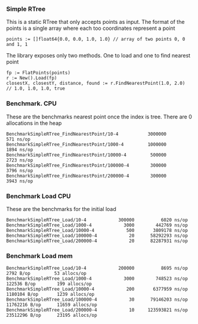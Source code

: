 ### Simple RTree

This is a static RTree that only accepts points as input. The format of the points is a single array where each too coordinates represent a point

    points := []float64{0.0, 0.0, 1.0, 1.0} // array of two points 0, 0 and 1, 1

The library exposes only two methods. One to load and one to find nearest point

    fp := FlatPoints(points)
    r := New().Load(fp)
    closestX, closestY, distance, found := r.FindNearestPoint(1.0, 2.0)
    // 1.0, 1.0, 1.0, true



### Benchmark. CPU

These are the benchmarks nearest point once the index is tree. There are 0 allocations in the heap

    BenchmarkSimpleRTree_FindNearestPoint/10-4      	 3000000	       571 ns/op
    BenchmarkSimpleRTree_FindNearestPoint/1000-4    	 1000000	      1894 ns/op
    BenchmarkSimpleRTree_FindNearestPoint/10000-4   	  500000	      2723 ns/op
    BenchmarkSimpleRTree_FindNearestPoint/100000-4  	  300000	      3796 ns/op
    BenchmarkSimpleRTree_FindNearestPoint/200000-4  	  300000	      3943 ns/op




### Benchmark Load CPU

These are the benchmarks for the initial load

    BenchmarkSimpleRTree_Load/10-4      	  300000	      6020 ns/op
    BenchmarkSimpleRTree_Load/1000-4    	    3000	    442769 ns/op
    BenchmarkSimpleRTree_Load/10000-4   	     500	   3809178 ns/op
    BenchmarkSimpleRTree_Load/100000-4  	      20	  58292293 ns/op
    BenchmarkSimpleRTree_Load/200000-4  	      20	  82287931 ns/op




### Benchmark Load mem

    BenchmarkSimpleRTree_Load/10-4      	  200000	      8695 ns/op	    2792 B/op	      53 allocs/op
    BenchmarkSimpleRTree_Load/1000-4    	    3000	    748523 ns/op	  122536 B/op	     199 allocs/op
    BenchmarkSimpleRTree_Load/10000-4   	     200	   6377959 ns/op	 1180104 B/op	    1239 allocs/op
    BenchmarkSimpleRTree_Load/100000-4  	      30	  79146203 ns/op	11762216 B/op	   11659 allocs/op
    BenchmarkSimpleRTree_Load/200000-4  	      10	 123593821 ns/op	23512296 B/op	   23195 allocs/op



